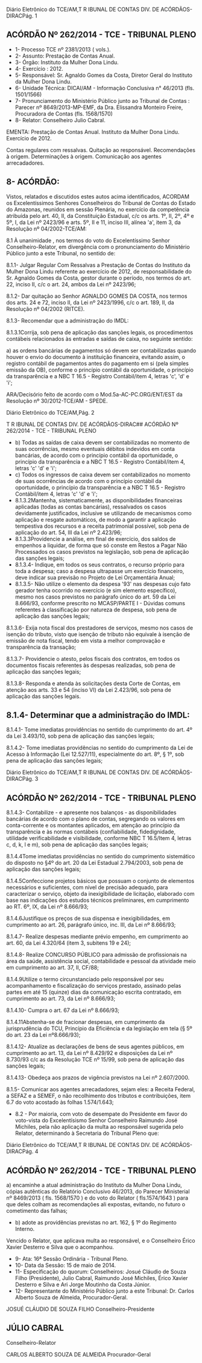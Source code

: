 Diário Eletrônico do TCE/AM,T R IBUNAL DE CONTAS DIV. DE ACÓRDÃOS-DIRACPág. 1

## ACÓRDÃO Nº 262/2014 - TCE - TRIBUNAL PLENO

- 1- Processo TCE nº 2381/2013 ( vols.).
- 2- Assunto: Prestação de Contas Anual.
- 3- Órgão: Instituto da Mulher Dona Lindu.
- 4- Exercício : 2012.
- 5- Responsável: Sr. Agnaldo Gomes da Costa, Diretor Geral do Instituto da Mulher Dona Lindu.
- 6- Unidade Técnica: DICAI/AM - Informação Conclusiva n° 46/2013 (fls. 1501/1566)
- 7-  Pronunciamento  do  Ministério  Público  junto  ao  Tribunal  de  Contas :  Parecer  nº 8649/2013-MP-EMF,  da  Dra.  Elissandra  Monteiro  Freire,  Procuradora  de  Contas  (fls. 1568/1570)
- 8- Relator: Conselheiro Julio Cabral.

EMENTA: Prestação de Contas Anual.  Instituto da Mulher Dona Lindu. Exercício de 2012.

Contas  regulares  com  ressalvas.  Quitação  ao responsável. Recomendações à origem. Determinações à origem. Comunicação aos agentes arrecadadores.

## 8- ACÓRDÃO:

Vistos, relatados e discutidos estes autos acima identificados,  ACORDAM os Excelentíssimos  Senhores  Conselheiros do Tribunal de Contas do Estado do Amazonas, reunidos em sessão Plenária, no exercício da competência atribuída pelo  art. 40, II, da Constituição Estadual, c/c os arts. 1º, II, 2º, 4º e 5º, I, da Lei nº 2423/96 e arts. 5º, II e 11, inciso III, alínea 'a', item 3, da Resolução nº 04/2002-TCE/AM:

8.1  À  unanimidade , nos  termos  do  voto  do  Excelentíssimo  Senhor Conselheiro-Relator, em divergência com o pronunciamento do Ministério Público junto a este Tribunal, no sentido de:

8.1.1- Julgar Regular Com Ressalvas a Prestação de Contas do Instituto da Mulher Dona Lindu referente ao exercício de 2012, de responsabilidade do Sr. Agnaldo Gomes da Costa, gestor durante o período, nos termos do art. 22, inciso II, c/c o art. 24, ambos da Lei nº 2423/96;

8.1.2- Dar quitação ao Senhor AGNALDO GOMES DA COSTA, nos termos dos arts. 24 e 72, inciso II, da Lei nº 2423/1996, c/c o art. 189, II, da Resolução nº 04/2002 (RITCE).

8.1.3- Recomendar que a administração do IMDL:

8.1.3.1Corrija, sob pena de aplicação das sanções legais, os procedimentos contábeis relacionados às entradas e saídas de caixa, no seguinte sentido:

a) as ordens bancárias de pagamentos só devem ser contabilizadas quando houver o envio do documento à instituição financeira, evitando assim, o registro contábil de pagamentos  antes  do  pagamento  em  si  (pela  simples  emissão  da  OB),  conforme  o princípio contábil da oportunidade, o princípio da transparência e a NBC T 16.5 - Registro Contábil/item 4, letras 'c', 'd' e 'i';

ARA/Decisório feito de acordo com o Mod.5a-AC-PC.ORG/ENT/EST da Resolução nº 30/2012-TCE/AM - SPEDE.

Diário Eletrônico do TCE/AM,Pág. 2

T R IBUNAL DE CONTAS DIV. DE ACÓRDÃOS-DIRAC## ACÓRDÃO Nº 262/2014 - TCE - TRIBUNAL PLENO

- b) Todas as saídas de caixa devem ser contabilizadas no momento de suas ocorrências, mesmo  eventuais  débitos  indevidos  em  conta  bancárias,  de  acordo com o princípio contábil da oportunidade, o princípio da transparência e a NBC T 16.5 - Registro Contábil/item 4, letras 'c' 'd' e 'i';
- c) Todos os ingressos de caixa devem ser contabilizados no momento de suas ocorrências  de  acordo  com  o  princípio  contábil  da  oportunidade,  o  princípio  da transparência e a NBC T 16.5 - Registro Contábil/item 4, letras 'c' 'd' e 'i';
- 8.1.3.2Mantenha, sistematicamente, as disponibilidades financeiras aplicadas  (todas  as  contas  bancárias),  ressalvados  os  casos  devidamente  justificados, inclusive se utilizando de mecanismos como aplicação e resgate automáticos, de modo a garantir a aplicação tempestiva dos recursos e a receita patrimonial possível, sob pena de aplicação do art. 54, III da Lei nº 2.423/96;
- 8.1.3.3Providencie a análise, em  final de exercício, dos  saldos de empenhos a liquidar,  de forma que só conste em Restos a Pagar Não Processados os casos previstos na legislação, sob pena de aplicação das sanções legais;
- 8.1.3.4- Indique, em todos os seus contratos, o recurso próprio para toda a despesa; caso a despesa ultrapasse um exercício financeiro, deve indicar sua previsão no Projeto de Lei Orçamentária Anual;
- 8.1.3.5-  Não  utilize  o  elemento  da  despesa  '93'  nas  despesas  cujo  fato gerador  tenha  ocorrido  no  exercício  (e  sim  elemento  específico),  mesmo  nos  casos previstos no parágrafo único do art. 59 da Lei 8.666/93, conforme prescrito no MCASP/PARTE I - Dúvidas comuns referentes à classificação por natureza de despesa, sob pena de aplicação das sanções legais;

8.1.3.6- Exija nota fiscal dos prestadores de serviços, mesmo nos casos de isenção do tributo, visto que isenção de tributo não equivale à isenção de emissão de nota fiscal, tendo em vista a melhor comprovação e transparência da transação;

8.1.3.7-  Providencie  o  atesto,  pelos  fiscais  dos  contratos,  em  todos  os documentos fiscais referentes às despesas realizadas, sob pena de aplicação das sanções legais;

8.1.3.8-  Responda  e  atenda  às  solicitações  desta  Corte  de  Contas,  em atenção aos arts. 33 e 54 (inciso VI) da Lei 2.423/96, sob pena de aplicação das sanções legais.

## 8.1.4- Determinar que a administração do IMDL:

8.1.4.1- Tome imediatas providências no sentido do cumprimento do art. 4º da Lei 3.493/10, sob pena de aplicação das sanções legais;

8.1.4.2- Tome imediatas providências no sentido do cumprimento da Lei de Acesso à Informação (Lei 12.527/11), especialmente do art. 8º, § 1º, sob pena de aplicação das sanções legais;

Diário Eletrônico do TCE/AM,T R IBUNAL DE CONTAS DIV. DE ACÓRDÃOS-DIRACPág. 3

## ACÓRDÃO Nº 262/2014 - TCE - TRIBUNAL PLENO

8.1.4.3-  Contabilize  -  e  apresente  nos  balanços  -  as  disponibilidades bancárias de acordo com o plano de contas, segregando os valores em conta-corrente e os montantes aplicados, em atenção ao princípio da transparência e às normas contábeis (confiabilidade,  fidedignidade,  utilidade  verificabilidade  e  visibilidade,  conforme  NBC  T 16.5/Item 4, letras c, d, k, l e m), sob pena de aplicação das sanções legais;

8.1.4.4Tome imediatas providências no sentido do cumprimento sistemático  do  disposto  no  §4º  do  art.  20  da  Lei  Estadual  2.794/2003,  sob  pena  de aplicação das sanções legais;

8.1.4.5Confeccione projetos básicos que possuam o conjunto de elementos necessários e suficientes, com nível de precisão adequado, para caracterizar o serviço,  objeto  da  inexigibilidade  de  licitação,  elaborado  com  base  nas  indicações  dos estudos técnicos preliminares, em cumprimento ao RT. 6º, IX, da Lei nº 8.666/93;

8.1.4.6Justifique os preços  de  sua  dispensa  e  inexigibilidades, em cumprimento ao art. 26, parágrafo único, inc. III, da Lei nº 8.666/93;

8.1.4.7- Realize despesas mediante prévio empenho,  em cumprimento ao art. 60, da Lei 4.320/64 (item 3, subitens 19 e 24);

8.1.4.8- Realize CONCURSO PÚBLICO para admissão de profissionais na área da saúde,  assistência social, contabilidade e pessoal  da  atividade meio  em cumprimento ao art. 37, II, CF/88;

8.1.4.9Utilize o termo circunstanciado pelo responsável por seu acompanhamento e fiscalização do serviços prestado, assinado pelas partes em até  15 (quinze) dias da comunicação escrita contratado, em cumprimento ao art. 73,  da Lei nº 8.666/93;

8.1.4.10- Cumpra o art. 67 da Lei nº 8.666/93;

8.1.4.11Abstenha-se de fracionar despesas, em cumprimento da jurisprudência do TCU, Princípio da Eficiência e da legislação em tela (§ 5º do art. 23 da Lei nº8.666/93);

8.1.4.12-  Atualize  as  declarações  de  bens  de  seus  agentes  públicos,  em cumprimento  ao  art.  13,  da  Lei  nº  8.429/92  e  disposições  da  Lei  nº  8.730/93  c/c  as  da Resolução TCE nº 15/99, sob pena de aplicação das sanções legais;

8.1.4.13- Obedeça aos prazos de vigência previstos na Lei nº 2.607/2000.

8.1.5-  Comunicar aos  agentes  arrecadadores,  sejam  eles:  a  Receita Federal, a SEFAZ e a SEMEF, o não recolhimento dos tributos e contribuições, item 6.7 do voto acostado às folhas 1.574/1.643;

- 8.2 - Por maioria, com voto de desempate do Presidente em favor do voto-vista do Excelentísismo Senhor Conselheiro Raimundo José Michiles, pela não aplicação da  multa ao responsável sugerida pelo Relator, determinando à Secretaria do Tribunal Pleno que:

Diário Eletrônico do TCE/AM,T R IBUNAL DE CONTAS DIV. DE ACÓRDÃOS-DIRACPág. 4

## ACÓRDÃO Nº 262/2014 - TCE - TRIBUNAL PLENO

a)  encaminhe  a  atual  administração  do  Instituto  da  Mulher  Dona  Lindu, cópias  autênticas  do  Relatório  Conclusivo  46/2013,  do  Parecer  Ministerial  nº  8469/2013 ( fls. 1568/1570 ) e do voto do Relator ( fls.1574/1643 ) para que  deles colham  as recomendações ali expostas, evitando, no futuro o cometimento das falhas;

- b) adote as providências previstas no art. 162, § 1º do Regimento Interno.

Vencido  o  Relator,  que  aplicava  multa  ao  responsável,  e  o  Conselheiro  Érico  Xavier Desterro e Silva que o acompanhou.

- 9- Ata: 16ª Sessão Ordinária - Tribunal Pleno.
- 10- Data da Sessão: 15 de maio de 2014.
- 11- Especificação do quorum: Conselheiros: Josué Cláudio de Souza Filho (Presidente), Julio Cabral, Raimundo José Michiles, Érico Xavier Desterro e Silva e  Ari Jorge Moutinho da Costa Júnior.
- 12-  Representante  do  Ministério  Público  junto  a  este  Tribunal: Dr. Carlos  Alberto Souza de Almeida, Procurador-Geral.

JOSUÉ CLÁUDIO DE SOUZA FILHO Conselheiro-Presidente

## JÚLIO CABRAL

Conselheiro-Relator

CARLOS ALBERTO SOUZA DE ALMEIDA Procurador-Geral